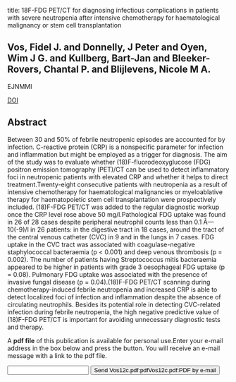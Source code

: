 title: 18F-FDG PET/CT for diagnosing infectious complications in patients with severe neutropenia after intensive chemotherapy for haematological malignancy or stem cell transplantation

## Vos, Fidel J. and Donnelly, J Peter and Oyen, Wim J G. and Kullberg, Bart-Jan and Bleeker-Rovers, Chantal P. and Blijlevens, Nicole M A.
EJNMMI

<a href="https://doi.org/10.1007/s00259-011-1939-1">DOI</a>

## Abstract
Between 30 and 50% of febrile neutropenic episodes are accounted for by infection. C-reactive protein (CRP) is a nonspecific parameter for infection and inflammation but might be employed as a trigger for diagnosis. The aim of the study was to evaluate whether (18)F-fluorodeoxyglucose (FDG) positron emission tomography (PET)/CT can be used to detect inflammatory foci in neutropenic patients with elevated CRP and whether it helps to direct treatment.Twenty-eight consecutive patients with neutropenia as a result of intensive chemotherapy for haematological malignancies or myeloablative therapy for haematopoietic stem cell transplantation were prospectively included. (18)F-FDG PET/CT was added to the regular diagnostic workup once the CRP level rose above 50 mg/l.Pathological FDG uptake was found in 26 of 28 cases despite peripheral neutrophil counts less than 0.1 Ã— 10(-9)/l in 26 patients: in the digestive tract in 18 cases, around the tract of the central venous catheter (CVC) in 9 and in the lungs in 7 cases. FDG uptake in the CVC tract was associated with coagulase-negative staphylococcal bacteraemia (p < 0.001) and deep venous thrombosis (p = 0.002). The number of patients having Streptococcus mitis bacteraemia appeared to be higher in patients with grade 3 oesophageal FDG uptake (p = 0.08). Pulmonary FDG uptake was associated with the presence of invasive fungal disease (p = 0.04).(18)F-FDG PET/CT scanning during chemotherapy-induced febrile neutropenia and increased CRP is able to detect localized foci of infection and inflammation despite the absence of circulating neutrophils. Besides its potential role in detecting CVC-related infection during febrile neutropenia, the high negative predictive value of (18)F-FDG PET/CT is important for avoiding unnecessary diagnostic tests and therapy.

A <b>pdf file</b> of this publication is available for personal use.Enter your e-mail address in the box below and press the button. You will receive an e-mail message with a link to the pdf file.
<form action="sender.php">  <input type="text" name="email">  <input type="submit" value="Send Vos12c.pdf:pdfVos12c.pdf:PDF by e-mail"></form>